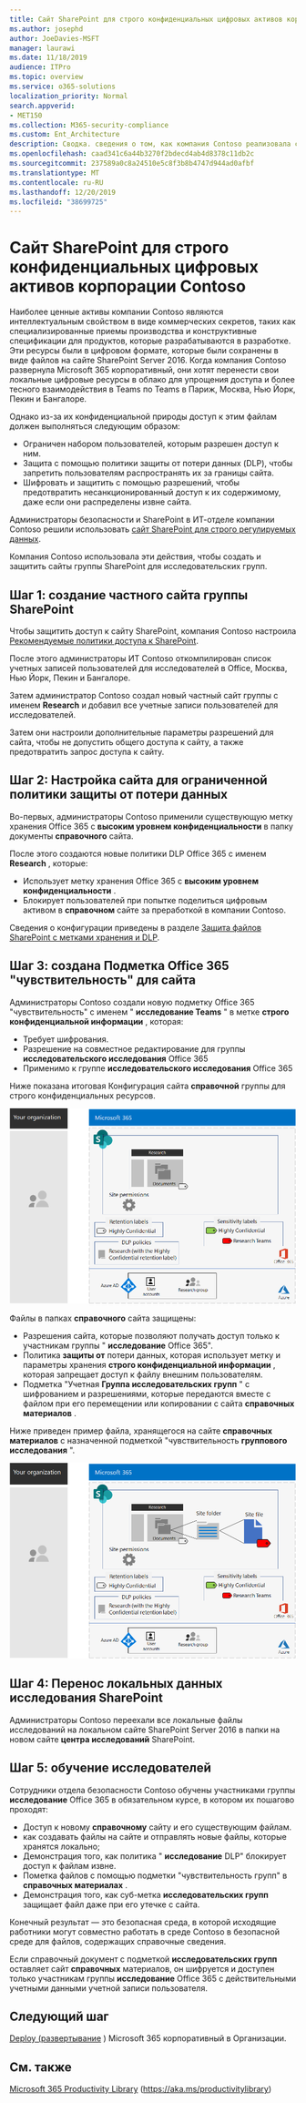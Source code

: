 ```yaml
---
title: Сайт SharePoint для строго конфиденциальных цифровых активов корпорации Contoso
ms.author: josephd
author: JoeDavies-MSFT
manager: laurawi
ms.date: 11/18/2019
audience: ITPro
ms.topic: overview
ms.service: o365-solutions
localization_priority: Normal
search.appverid:
- MET150
ms.collection: M365-security-compliance
ms.custom: Ent_Architecture
description: Сводка. сведения о том, как компания Contoso реализовала сайт SharePoint для строго регулируемых данных, чтобы упростить совместную работу между ее справочными группами.
ms.openlocfilehash: caad341c6a44b3270f2bdecd4ab4d8378c11db2c
ms.sourcegitcommit: 237589a0c8a24510e5c8f3b8b4747d944ad0afbf
ms.translationtype: MT
ms.contentlocale: ru-RU
ms.lasthandoff: 12/20/2019
ms.locfileid: "38699725"
---
```

# <a name="sharepoint-site-for-highly-confidential-digital-assets-of-the-contoso-corporation"></a>Сайт SharePoint для строго конфиденциальных цифровых активов корпорации Contoso

Наиболее ценные активы компании Contoso являются интеллектуальным свойством в виде коммерческих секретов, таких как специализированные приемы производства и конструктивные спецификации для продуктов, которые разрабатываются в разработке. Эти ресурсы были в цифровом формате, которые были сохранены в виде файлов на сайте SharePoint Server 2016. Когда компания Contoso развернула Microsoft 365 корпоративный, они хотят перенести свои локальные цифровые ресурсы в облако для упрощения доступа и более тесного взаимодействия в Teams по Teams в Париж, Москва, Нью Йорк, Пекин и Бангалоре. 
  
Однако из-за их конфиденциальной природы доступ к этим файлам должен выполняться следующим образом:

- Ограничен набором пользователей, которым разрешен доступ к ним. 
- Защита с помощью политики защиты от потери данных (DLP), чтобы запретить пользователям распространять их за границы сайта.
- Шифровать и защитить с помощью разрешений, чтобы предотвратить несанкционированный доступ к их содержимому, даже если они распределены извне сайта.

Администраторы безопасности и SharePoint в ИТ-отделе компании Contoso решили использовать [сайт SharePoint для строго регулируемых данных](teams-sharepoint-online-sites-highly-regulated-data.md).
  
Компания Contoso использовала эти действия, чтобы создать и защитить сайты группы SharePoint для исследовательских групп.

## <a name="step-1-created-a-private-sharepoint-team-site"></a>Шаг 1: создание частного сайта группы SharePoint

Чтобы защитить доступ к сайту SharePoint, компания Contoso настроила [Рекомендуемые политики доступа к SharePoint](sharepoint-file-access-policies.md).

После этого администраторы ИТ Contoso откомпилирован список учетных записей пользователей для исследователей в Office, Москва, Нью Йорк, Пекин и Бангалоре. 

Затем администратор Contoso создал новый частный сайт группы с именем **Research** и добавил все учетные записи пользователей для исследователей.

Затем они настроили дополнительные параметры разрешений для сайта, чтобы не допустить общего доступа к сайту, а также предотвратить запрос доступа к сайту.

## <a name="step-2-configured-the-site-for-a-restrictive-dlp-policy"></a>Шаг 2: Настройка сайта для ограниченной политики защиты от потери данных

Во-первых, администраторы Contoso применили существующую метку хранения Office 365 с **высоким уровнем конфиденциальности** в папку документы **справочного** сайта.

После этого создаются новые политики DLP Office 365 с именем **Research** , которые:

- Использует метку хранения Office 365 с **высоким уровнем конфиденциальности** . 
- Блокирует пользователей при попытке поделиться цифровым активом в **справочном** сайте за преработкой в компании Contoso.

Сведения о конфигурации приведены в разделе [Защита файлов SharePoint с метками хранения и DLP](https://docs.microsoft.com/office365/enterprise/protect-sharepoint-online-files-with-office-365-labels-and-dlp).

## <a name="step-3-created-an-office-365-sensitivity-sublabel-for-the-site"></a>Шаг 3: создана Подметка Office 365 "чувствительность" для сайта

Администраторы Contoso создали новую подметку Office 365 "чувствительность" с именем " **исследование Teams** " в метке **строго конфиденциальной информации** , которая:

- Требует шифрования.
- Разрешение на совместное редактирование для группы **исследовательского исследования** Office 365
- Применимо к группе **исследовательского исследования** Office 365

Ниже показана итоговая Конфигурация сайта **справочной** группы для строго конфиденциальных ресурсов.

![Результирующая конфигурация сайта справочной группы для строго конфиденциальных активов](./media/contoso-sharepoint-online-site-for-highly-confidential-assets/final-config.png)

Файлы в папках **справочного** сайта защищены:

- Разрешения сайта, которые позволяют получать доступ только к участникам группы " **исследование** Office 365".
- Политика **защиты от** потери данных, которая использует метку и параметры хранения **строго конфиденциальной информации** , которая запрещает доступ к файлу внешним пользователям.
- Подметка "Учетная **Группа исследовательских групп** " с шифрованием и разрешениями, которые передаются вместе с файлом при его перемещении или копировании с сайта **справочных материалов** .

Ниже приведен пример файла, хранящегося на сайте **справочных материалов** с назначенной подметкой "чувствительность **группового исследования** ".

![Результирующая конфигурация сайта справочной группы для строго конфиденциальных активов](./media/contoso-sharepoint-online-site-for-highly-confidential-assets/final-config-example-file.png)


## <a name="step-4-migrated-the-on-premises-sharepoint-research-data"></a>Шаг 4: Перенос локальных данных исследования SharePoint

Администраторы Contoso переехали все локальные файлы исследований на локальном сайте SharePoint Server 2016 в папки на новом сайте **центра исследований** SharePoint.

## <a name="step-5-trained-their-researchers"></a>Шаг 5: обучение исследователей

Сотрудники отдела безопасности Contoso обучены участниками группы **исследование** Office 365 в обязательном курсе, в котором их пошагово проходят:

- Доступ к новому **справочному** сайту и его существующим файлам.
- как создавать файлы на сайте и отправлять новые файлы, которые хранятся локально;
- Демонстрация того, как политика " **исследование** DLP" блокирует доступ к файлам извне.
- Пометка файлов с помощью подметки "чувствительность групп" в **справочных материалах** .
- Демонстрация того, как суб-метка **исследовательских групп** защищает файл даже при его утечке с сайта.

Конечный результат — это безопасная среда, в которой исходящие работники могут совместно работать в среде Contoso в безопасной среде для файлов, содержащих справочные сведения. 

Если справочный документ с подметкой **исследовательских групп** оставляет сайт **справочных** материалов, он шифруется и доступен только участникам группы **исследование** Office 365 с действительными учетными данными учетной записи пользователя.

## <a name="next-step"></a>Следующий шаг

[Deploy (развертывание](deploy-microsoft-365-enterprise.md) ) Microsoft 365 корпоративный в Организации.

## <a name="see-also"></a>См. также

[Microsoft 365 Productivity Library](https://aka.ms/productivitylibrary) (https://aka.ms/productivitylibrary)
